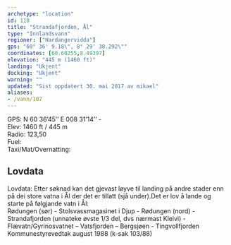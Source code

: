 ```yaml
---
archetype: "location"
id: 118
title: "Strandafjorden, Ål"
type: "Innlandsvann"
regioner: ["Hardangervidda"]
gps: "60° 36' 9.18\", 8° 29' 38.292\""
coordinates: [60.60255,8.49397]
elevation: "445 m (1460 ft)"
landing: "Ukjent"
docking: "Ukjent"
warning: ""
updated: "Sist oppdatert 30. mai 2017 av mikael"
aliases:
- /vann/107
---
```


GPS: N 60 36’45’’ E 008 31’14’’ -\
Elev: 1460 ft / 445 m\
Radio: 123,50\
Fuel:\
Taxi/Mat/Overnatting:

## Lovdata

Lovdata: Etter søknad kan det gjevast løyve til landing på andre stader enn på dei store vatna i Ål der det er tillatt (sjå under).Det er lov å lande og starte på følgjande vatn i Ål:\
Rødungen (sør) - Stolsvassmagasinet i Djup - Rødungen (nord) - Strandafjorden (unnateke øvste 1/3 del, dvs nærmast Kleivi) - Flævatn/Gyrinosvatnet – Vatsfjorden – Bergsjøen - Tingvollfjorden\
Kommunestyrevedtak august 1988 (k-sak 103/88)
